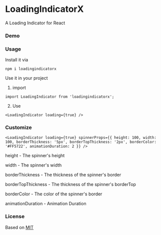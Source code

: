 # LoadingIndicatorX
A Loading Indicator for React


### Demo


### Usage

Install it via

```
npm i loadingindicatorx
```

Use it in your project

1. import

```
import LoadingIndicator from 'loadingindicatorx';
```

2. Use

```
<LoadingIndicator loading={true} />
```

### Customize

```
<LoadingIndicator loading={true} spinnerProps={{ height: 100, width: 100, borderThickness: '5px', borderTopThickness: '2px', borderColor: '#FF5722', animationDuration: 2 }} />
```

height - The spinner's height

width - The spinner's width

borderThickness - The thickness of the spinner's border

borderTopThickness - The thickness of the spinner's borderTop

borderColor - The color of the spinner's border

animationDuration - Animation Duration

### License

Based on [MIT](LICENSE)

